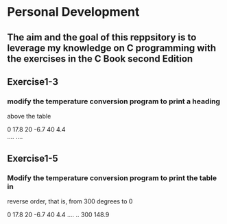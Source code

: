 # Personal Development
## The aim and the goal of this reppsitory is to leverage my knowledge on C programming with the exercises in the C Book second Edition
 
## Exercise1-3
### modify the temperature conversion program to print a heading 
above the table

 0 17.8 
20 -6.7 
40 4.4  
.... ....

## Exercise1-5
### Modify the temperature conversion program to print the table in 
reverse order, that is, from 300 degrees to 0

0 17.8 
20 -6.7 
40 4.4 
.... ..
300 148.9

